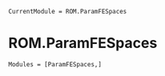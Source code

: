 ```@meta
CurrentModule = ROM.ParamFESpaces
```

# ROM.ParamFESpaces

```@autodocs
Modules = [ParamFESpaces,]
```
